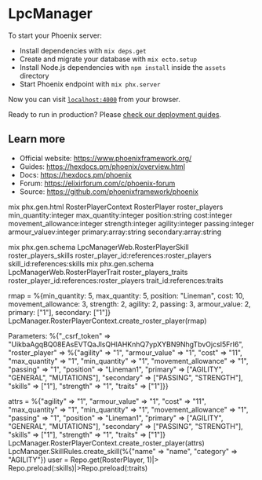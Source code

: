 # LpcManager

To start your Phoenix server:

  * Install dependencies with `mix deps.get`
  * Create and migrate your database with `mix ecto.setup`
  * Install Node.js dependencies with `npm install` inside the `assets` directory
  * Start Phoenix endpoint with `mix phx.server`

Now you can visit [`localhost:4000`](http://localhost:4000) from your browser.

Ready to run in production? Please [check our deployment guides](https://hexdocs.pm/phoenix/deployment.html).

## Learn more

  * Official website: https://www.phoenixframework.org/
  * Guides: https://hexdocs.pm/phoenix/overview.html
  * Docs: https://hexdocs.pm/phoenix
  * Forum: https://elixirforum.com/c/phoenix-forum
  * Source: https://github.com/phoenixframework/phoenix


mix phx.gen.html RosterPlayerContext RosterPlayer roster_players min_quantity:integer max_quantity:integer position:string cost:integer movement_allowance:integer strength:integer agility:integer passing:integer armour_valuev:integer primary:array:string secondary:array:string

mix phx.gen.schema LpcManagerWeb.RosterPlayerSkill roster_players_skills roster_player_id:references:roster_players skill_id:references:skills
mix phx.gen.schema LpcManagerWeb.RosterPlayerTrait roster_players_traits roster_player_id:references:roster_players trait_id:references:traits


rmap = %{min_quantity: 5, max_quantity: 5, position: "Lineman", cost: 10, movement_allowance: 3, strength: 2, agility: 2, passing: 3, armour_value: 2, primary: ["1"], secondary: ["1"]}
LpcManager.RosterPlayerContext.create_roster_player(rmap)

  Parameters: %{"_csrf_token" => "UikbaAgqBQ08EAsEVTQaJlsQHlAHKnhQ7ypXYBN9NhgTbvOjcsI5FrI6", "roster_player" => %{"agility" => "1", "armour_value" => "1", "cost" => "11", "max_quantity" => "1", "min_quantity" => "1", "movement_allowance" => "1", "passing" => "1", "position" => "Lineman1", "primary" => ["AGILITY", "GENERAL", "MUTATIONS"], "secondary" => ["PASSING", "STRENGTH"], "skills" => ["1"], "strength" => "1", "traits" => ["1"]}}

attrs = %{"agility" => "1", "armour_value" => "1", "cost" => "11", "max_quantity" => "1", "min_quantity" => "1", "movement_allowance" => "1", "passing" => "1", "position" => "Lineman1", "primary" => ["AGILITY", "GENERAL", "MUTATIONS"], "secondary" => ["PASSING", "STRENGTH"], "skills" => ["1"], "strength" => "1", "traits" => ["1"]}
LpcManager.RosterPlayerContext.create_roster_player(attrs)
  LpcManager.SkillRules.create_skill(%{"name" => "name", "category" => "AGILITY"})
user = Repo.get(RosterPlayer, 1)|> Repo.preload(:skills)|>Repo.preload(:traits)